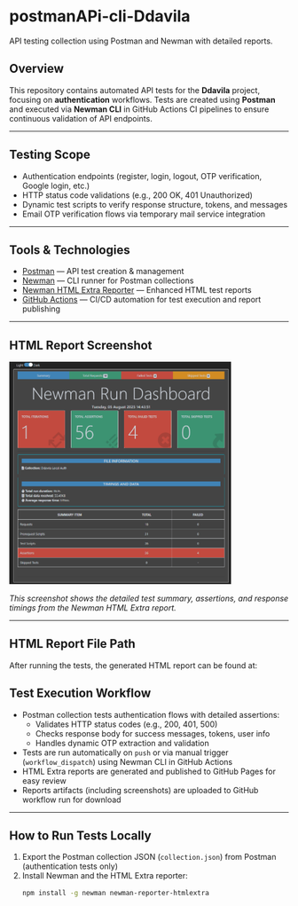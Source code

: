 # postmanAPi-cli-Ddavila
API testing collection using Postman and Newman with detailed reports.
## Overview
This repository contains automated API tests for the **Ddavila** project, focusing on **authentication** workflows. Tests are created using **Postman** and executed via **Newman CLI** in GitHub Actions CI pipelines to ensure continuous validation of API endpoints.

---

## Testing Scope

- Authentication endpoints (register, login, logout, OTP verification, Google login, etc.)
- HTTP status code validations (e.g., 200 OK, 401 Unauthorized)
- Dynamic test scripts to verify response structure, tokens, and messages
- Email OTP verification flows via temporary mail service integration

---

## Tools & Technologies

- [Postman](https://www.postman.com/) — API test creation & management  
- [Newman](https://github.com/postmanlabs/newman) — CLI runner for Postman collections  
- [Newman HTML Extra Reporter](https://github.com/DannyDainton/newman-reporter-htmlextra) — Enhanced HTML test reports  
- [GitHub Actions](https://github.com/features/actions) — CI/CD automation for test execution and report publishing

---
## HTML Report Screenshot

<img src="Screenshot_1.png" alt="Newman HTML Extra Report Screenshot" width="400"/>

*This screenshot shows the detailed test summary, assertions, and response timings from the Newman HTML Extra report.*

---

## HTML Report File Path

After running the tests, the generated HTML report can be found at:



## Test Execution Workflow

- Postman collection tests authentication flows with detailed assertions:
  - Validates HTTP status codes (e.g., 200, 401, 500)
  - Checks response body for success messages, tokens, user info
  - Handles dynamic OTP extraction and validation
- Tests are run automatically on `push` or via manual trigger (`workflow_dispatch`) using Newman CLI in GitHub Actions
- HTML Extra reports are generated and published to GitHub Pages for easy review
- Reports artifacts (including screenshots) are uploaded to GitHub workflow run for download

---

## How to Run Tests Locally

1. Export the Postman collection JSON (`collection.json`) from Postman (authentication tests only)  
2. Install Newman and the HTML Extra reporter:
   ```bash
   npm install -g newman newman-reporter-htmlextra

